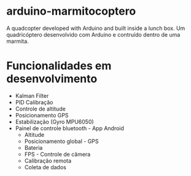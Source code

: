 # arduino-marmitocoptero
A quadcopter developed with Arduino and built inside a lunch box.
Um quadricóptero desenvolvido com Arduino e contruído dentro de uma marmita.

# Funcionalidades em desenvolvimento
- Kalman Filter
- PID Calibração
- Controle de altitude
- Posicionamento GPS
- Estabilização (Gyro MPU6050)
- Painel de controle bluetooth - App Android
	- Altitude
	- Posicionamento global - GPS
	- Bateria
	- FPS - Controle de câmera
	- Calibração remota
	- Coleta de dados
